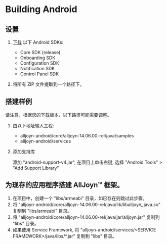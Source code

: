# Building Android

## 设置

 1. [下载][download] 以下 Android SDKs:
     * Core SDK (release)
     * Onboarding SDK
     * Configuration SDK
     * Notification SDK
     * Control Panel SDK

 2. 将所有 ZIP 文件提取到一个路径下。

## 搭建样例

请注意，根据您的下载版本，以下路径可能需要调整。

 1. 由以下地址输入工程:
     * alljoyn-android/core/alljoyn-14.06.00-rel/java/samples
     * alljoyn-android/services

 2. 添加支持库

     添加 "android-support-v4.jar", 在项目上单击右键,
     选择 "Android Tools" > "Add Support Library"

## 为现存的应用程序搭建 AllJoyn&trade; 框架。 

 1. 在项目中，创建一个 "libs/armeabi" 目录，如已存在则跳过此步骤。 
 2. 将 "alljoyn-android/core/alljoyn-14.06.00-rel/java/lib/liballjoyn_java.so" 复制到 "libs/armeabi" 目录。
 3. 将 "alljoyn-android/core/alljoyn-14.06.00-rel/java/jar/alljoyn.jar" 复制到 "libs" 目录。
 4. 如果使用 Service Framework, 将 "alljoyn-android/services/&lt;SERVICE FRAMEWORK&gt;/java/libs/*.jar" 复制到 "libs" 目录。

[download]: https://allseenalliance.org/framework/download
